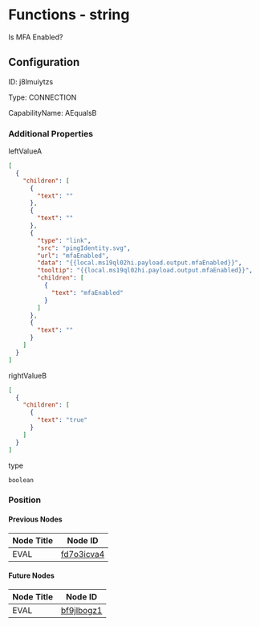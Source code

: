 # Functions - string 
Is MFA Enabled?
## Configuration
ID:  j8lmuiytzs

Type: CONNECTION 

CapabilityName: AEqualsB






### Additional Properties
leftValueA
```json 
[
  {
    "children": [
      {
        "text": ""
      },
      {
        "text": ""
      },
      {
        "type": "link",
        "src": "pingIdentity.svg",
        "url": "mfaEnabled",
        "data": "{{local.ms19ql02hi.payload.output.mfaEnabled}}",
        "tooltip": "{{local.ms19ql02hi.payload.output.mfaEnabled}}",
        "children": [
          {
            "text": "mfaEnabled"
          }
        ]
      },
      {
        "text": ""
      }
    ]
  }
]
```


rightValueB
```json 
[
  {
    "children": [
      {
        "text": "true"
      }
    ]
  }
]
```


type
```string 
boolean
```





### Position

#### Previous Nodes
| Node Title | Node ID |
| :------------- | ------------ |
| EVAL | [fd7o3icva4](./fd7o3icva4.md) | 
 
 #### Future Nodes
| Node Title | Node ID |
| :------------- | ------------ |
| EVAL |[bf9jlbogz1](./bf9jlbogz1.md) | 